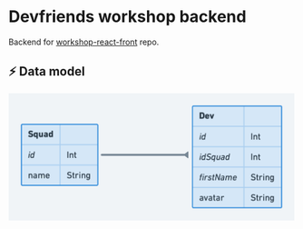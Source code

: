 # Devfriends workshop backend

Backend for [workshop-react-front](https://github.com/jpb06/workshop-react-front) repo.

## ⚡ Data model

![Datamodel](./assets/dev-friends-model.png)
